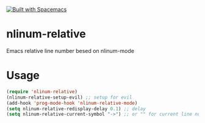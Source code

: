 [![Built with Spacemacs](https://cdn.rawgit.com/syl20bnr/spacemacs/442d025779da2f62fc86c2082703697714db6514/assets/spacemacs-badge.svg)](http://github.com/syl20bnr/spacemacs)

# nlinum-relative
Emacs relative line number besed on nlinum-mode

# Usage

``` lisp
(require 'nlinum-relative)
(nlinum-relative-setup-evil) ;; setup for evil
(add-hook 'prog-mode-hook 'nlinum-relative-mode)
(setq nlinum-relative-redisplay-delay 0.1) ;; delay
(setq nlinum-relative-current-symbol "->") ;; or "" for current line number
```

